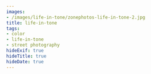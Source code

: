 ```yaml
---
images:
- /images/life-in-tone/zonephotos-life-in-tone-2.jpg
title: life-in-tone
tags:
- color
- life-in-tone
- street photography
hideExif: true
hideTitle: true
hideDate: true
---
```

